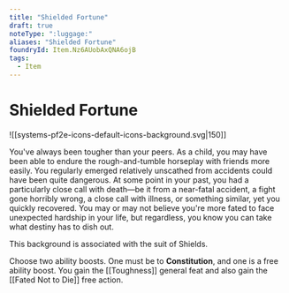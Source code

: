 ```yaml
---
title: "Shielded Fortune"
draft: true
noteType: ":luggage:"
aliases: "Shielded Fortune"
foundryId: Item.Nz6AUobAxQNA6ojB
tags:
  - Item
---
```


# Shielded Fortune
![[systems-pf2e-icons-default-icons-background.svg|150]]

You've always been tougher than your peers. As a child, you may have been able to endure the rough-and-tumble horseplay with friends more easily. You regularly emerged relatively unscathed from accidents could have been quite dangerous. At some point in your past, you had a particularly close call with death—be it from a near-fatal accident, a fight gone horribly wrong, a close call with illness, or something similar, yet you quickly recovered. You may or may not believe you're more fated to face unexpected hardship in your life, but regardless, you know you can take what destiny has to dish out.

This background is associated with the suit of Shields.

Choose two ability boosts. One must be to **Constitution**, and one is a free ability boost. You gain the [[Toughness]] general feat and also gain the [[Fated Not to Die]] free action.

